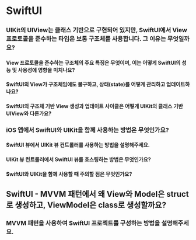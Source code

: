 # SwiftUI

### UIKit의 UIView는 클래스 기반으로 구현되어 있지만, SwiftUI에서 View 프로토콜을 준수하는 타입은 보통 구조체를 사용합니다. 그 이유는 무엇일까요?
#### View 프로토콜을 준수하는 구조체의 주요 특징은 무엇이며, 이는 어떻게 SwiftUI의 성능 및 사용성에 영향을 미치나요?
#### SwiftUI의 View가 구조체임에도 불구하고, 상태(state)를 어떻게 관리하고 업데이트하나요?
#### SwiftUI의 구조체 기반 View 생성과 업데이트 사이클은 어떻게 UIKit의 클래스 기반 UIView와 다른가요?

### iOS 앱에서 SwiftUI와 UIKit을 함께 사용하는 방법은 무엇인가요?
#### SwiftUI 뷰에서 UIKit 뷰 컨트롤러를 사용하는 방법을 설명해주세요.
#### UIKit 뷰 컨트롤러에서 SwiftUI 뷰를 호스팅하는 방법은 무엇인가요?
#### SwiftUI와 UIKit을 함께 사용할 때 주의할 점은 무엇인가요?

## SwiftUI - MVVM 패턴에서 왜 View와 Model은 struct로 생성하고, ViewModel은 class로 생성할까요?
### MVVM 패턴을 사용하여 SwiftUI 프로젝트를 구성하는 방법을 설명해주세요.
